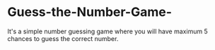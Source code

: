 # Guess-the-Number-Game-
It's a simple number guessing game where you will have maximum 5 chances to guess the correct number.
